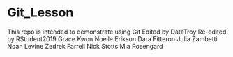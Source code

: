# Git_Lesson
This repo is intended to demonstrate using Git
Edited by DataTroy
Re-edited by RStudent2019
Grace Kwon
Noelle Erikson
Dara Fitteron
Julia Zambetti
Noah Levine
Zedrek Farrell
Nick Stotts 
Mia Rosengard